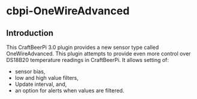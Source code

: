 # cbpi-OneWireAdvanced
## Introduction
This CraftBeerPi 3.0 plugin provides a new sensor type called OneWireAdvanced. This plugin attempts to provide even more control over DS18B20 temperature readings in CraftBeerPi. It allows setting of:
 * sensor bias,
 * low and high value filters,
 * Update interval, and,
 * an option for alerts when values are filtered.
